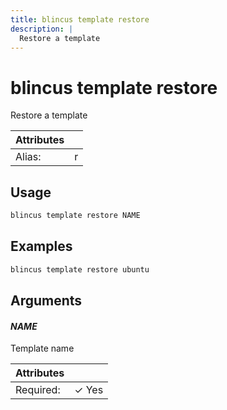 ```yaml
---
title: blincus template restore
description: | 
  Restore a template
---
```


# blincus template restore

Restore a template

| Attributes       | &nbsp;
|------------------|-------------
| Alias:           | r

## Usage

```bash
blincus template restore NAME
```

## Examples

```bash
blincus template restore ubuntu
```

## Arguments

#### *NAME*

Template name

| Attributes      | &nbsp;
|-----------------|-------------
| Required:       | ✓ Yes


